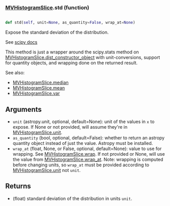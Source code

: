 ### [MVHistogramSlice](MVHistogramSlice.md).std (function)


```py

def std(self, unit=None, as_quantity=False, wrap_at=None)

```



Expose the standard deviation of the distribution.

See [scipy docs](https://docs.scipy.org/doc/scipy/reference/generated/scipy.stats.rv_continuous.std.html)

This method is just a wrapper around the scipy.stats method on
[MVHistogramSlice.dist_constructor_object](MVHistogramSlice.dist_constructor_object.md) with unit-conversions, support for
quantity objects, and wrapping done on the returned result.

See also:
* [MVHistogramSlice.median](MVHistogramSlice.median.md)
* [MVHistogramSlice.mean](MVHistogramSlice.mean.md)
* [MVHistogramSlice.var](MVHistogramSlice.var.md)

Arguments
----------
* `unit` (astropy.unit, optional, default=None): unit of the values
    in `x` to expose.  If None or not provided, will assume they're in
    [MVHistogramSlice.unit](MVHistogramSlice.unit.md).
* `as_quantity` (bool, optional, default=False): whether to return an
    astropy quantity object instead of just the value.  Astropy must
    be installed.
* `wrap_at` (float, None, or False, optional, default=None): value to
    use for wrapping.  See [MVHistogramSlice.wrap](MVHistogramSlice.wrap.md).  If not provided or None,
    will use the value from [MVHistogramSlice.wrap_at](MVHistogramSlice.wrap_at.md).  Note: wrapping is
    computed before changing units, so `wrap_at` must be provided
    according to [MVHistogramSlice.unit](MVHistogramSlice.unit.md) not `unit`.

Returns
---------
* (float) standard deviation of the distribution in units `unit`.

